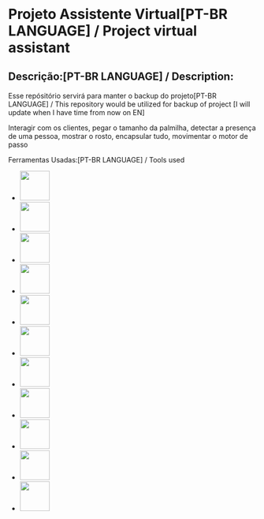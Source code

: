 <html>
<header>
<link rel="stylesheet" href="https://cdn.jsdlivr.net/gh/devicons/devicon@v2.15.1/devicon.min.css">
<link href="./README.css" rel="stylesheet" type="text/css">
</header>

<h1 id="titulo" font-size="24px" font-align="center"> Projeto Assistente Virtual[PT-BR LANGUAGE] / Project virtual assistant </h1>

<h2 id="corpo" font-size="22px" font-align="justify"> Descrição:[PT-BR LANGUAGE] / Description:</h2>

<body id="informacao">

<p id="descricao"> Esse repósitório servirá para manter o backup do projeto[PT-BR LANGUAGE] / This repository would be utilized for backup of project [I will update when I have time from now on EN] </p>

<p id="funcoes"> Interagir com os clientes, pegar o tamanho da palmilha, detectar a presença de uma pessoa, mostrar o rosto, encapsular tudo, movimentar o motor de passo</p>

<p id="lista"> Ferramentas Usadas:[PT-BR LANGUAGE] / Tools used

<ul>
<li><img src="https://cdn.jsdelivr.net/gh/devicons/devicon/icons/bitbucket/bitbucket-original.svg" width="60" height="60" /></li>
<li><img src="https://cdn.jsdelivr.net/gh/devicons/devicon/icons/arduino/arduino-original.svg" width="60" height="60" /></li>
<li><img src="https://cdn.jsdelivr.net/gh/devicons/devicon/icons/confluence/confluence-original.svg" width="60" height="60" /></li>
<li><img src="https://cdn.jsdelivr.net/gh/devicons/devicon/icons/git/git-original.svg" width="60" height="60" /></li>
<li><img src="https://cdn.jsdelivr.net/gh/devicons/devicon/icons/github/github-original.svg" width="60" height="60" /></li>
<li><img src="https://cdn.jsdelivr.net/gh/devicons/devicon/icons/jira/jira-original.svg" width="60" height="60" /></li>
<li><img src="https://cdn.jsdelivr.net/gh/devicons/devicon/icons/jupyter/jupyter-original.svg" width="60" height="60" /></li>
<li><img src="https://cdn.jsdelivr.net/gh/devicons/devicon/icons/numpy/numpy-original.svg" width="60" height="60" /></li>
<li><img src="https://cdn.jsdelivr.net/gh/devicons/devicon/icons/pandas/pandas-original.svg" width="60" height="60" /></li>
<li><img src="https://cdn.jsdelivr.net/gh/devicons/devicon/icons/python/python-original.svg" width="60" height="60" /></li>
<li><img src="https://cdn.jsdelivr.net/gh/devicons/devicon/icons/raspberrypi/raspberrypi-original.svg" width="60" height="60" /></li>
</ul>
</p>
</body>
</html>
